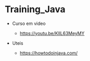 # Training_Java


* Curso em video
  * https://youtu.be/KlIL63MeyMY


* Uteis
  * https://howtodoinjava.com/
